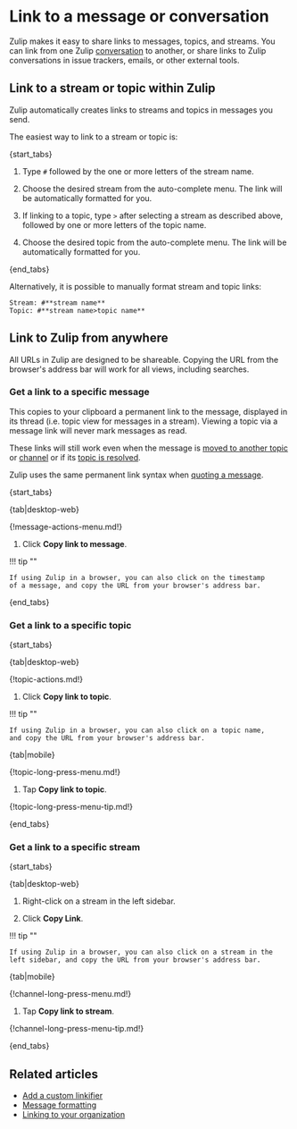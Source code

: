 # Link to a message or conversation

Zulip makes it easy to share links to messages, topics, and streams. You can
link from one Zulip [conversation](/help/reading-conversations) to another, or
share links to Zulip conversations in issue trackers, emails, or other external
tools.

## Link to a stream or topic within Zulip

Zulip automatically creates links to streams and topics in messages you send.

The easiest way to link to a stream or topic is:

{start_tabs}

1. Type `#` followed by the one or more letters of the stream name.

1. Choose the desired stream from the auto-complete menu. The link will be
   automatically formatted for you.

1. If linking to a topic, type `>` after selecting a stream as
   described above, followed by one or more letters of the topic name.

1. Choose the desired topic from the auto-complete menu. The link will be
   automatically formatted for you.

{end_tabs}

Alternatively, it is possible to manually format stream and topic links:

```
Stream: #**stream name**
Topic: #**stream name>topic name**
```

## Link to Zulip from anywhere

All URLs in Zulip are designed to be shareable.  Copying the URL from
the browser's address bar will work for all views, including searches.

### Get a link to a specific message

This copies to your clipboard a permanent link to the message,
displayed in its thread (i.e. topic view for messages in a stream).
Viewing a topic via a message link will never mark messages as read.

These links will still work even when the message is
[moved to another topic](/help/move-content-to-another-topic)
or [channel](/help/move-content-to-another-channel) or
if its [topic is resolved](/help/resolve-a-topic).

Zulip uses the same permanent link syntax when [quoting a
message](/help/quote-and-reply).

{start_tabs}

{tab|desktop-web}

{!message-actions-menu.md!}

1. Click **Copy link to message**.

!!! tip ""

    If using Zulip in a browser, you can also click on the timestamp
    of a message, and copy the URL from your browser's address bar.

{end_tabs}

### Get a link to a specific topic

{start_tabs}

{tab|desktop-web}

{!topic-actions.md!}

1. Click **Copy link to topic**.

!!! tip ""

    If using Zulip in a browser, you can also click on a topic name,
    and copy the URL from your browser's address bar.

{tab|mobile}

{!topic-long-press-menu.md!}

1. Tap **Copy link to topic**.

{!topic-long-press-menu-tip.md!}

{end_tabs}

### Get a link to a specific stream

{start_tabs}

{tab|desktop-web}

1. Right-click on a stream in the left sidebar.

1. Click **Copy Link**.

!!! tip ""

    If using Zulip in a browser, you can also click on a stream in the
    left sidebar, and copy the URL from your browser's address bar.

{tab|mobile}

{!channel-long-press-menu.md!}

1. Tap **Copy link to stream**.

{!channel-long-press-menu-tip.md!}

{end_tabs}

## Related articles

* [Add a custom linkifier](/help/add-a-custom-linkifier)
* [Message formatting](/help/format-your-message-using-markdown)
* [Linking to your organization](/help/linking-to-zulip)
